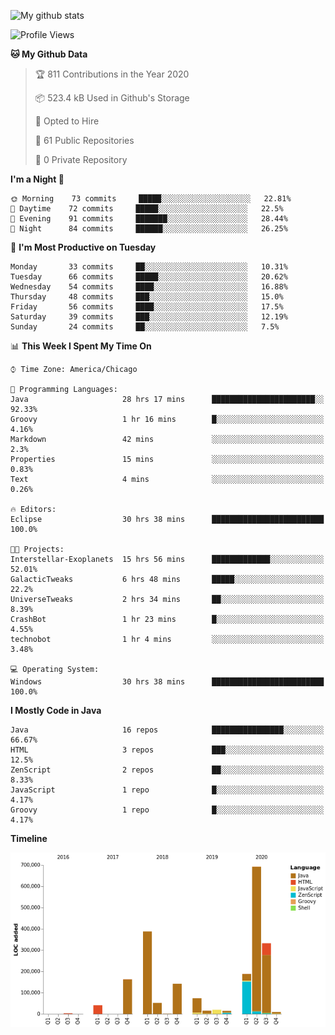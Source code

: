 ![My github stats](https://github-readme-stats.vercel.app/api?username=romvoid95&theme=gruvbox&include_all_commits=true&show_icons=true")

<!--START_SECTION:waka-->
![Profile Views](http://img.shields.io/badge/Profile%20Views-3-blue)

**🐱 My Github Data** 

> 🏆 811 Contributions in the Year 2020
 > 
> 📦 523.4 kB Used in Github's Storage 
 > 
> 💼 Opted to Hire
 > 
> 📜 61 Public Repositories
 > 
> 🔑 0 Private Repository 
 > 
**I'm a Night 🦉** 

```text
🌞 Morning    73 commits     █████░░░░░░░░░░░░░░░░░░░░   22.81% 
🌆 Daytime    72 commits     █████░░░░░░░░░░░░░░░░░░░░   22.5% 
🌃 Evening    91 commits     ███████░░░░░░░░░░░░░░░░░░   28.44% 
🌙 Night      84 commits     ██████░░░░░░░░░░░░░░░░░░░   26.25%

```
📅 **I'm Most Productive on Tuesday** 

```text
Monday       33 commits     ██░░░░░░░░░░░░░░░░░░░░░░░   10.31% 
Tuesday      66 commits     █████░░░░░░░░░░░░░░░░░░░░   20.62% 
Wednesday    54 commits     ████░░░░░░░░░░░░░░░░░░░░░   16.88% 
Thursday     48 commits     ███░░░░░░░░░░░░░░░░░░░░░░   15.0% 
Friday       56 commits     ████░░░░░░░░░░░░░░░░░░░░░   17.5% 
Saturday     39 commits     ███░░░░░░░░░░░░░░░░░░░░░░   12.19% 
Sunday       24 commits     ██░░░░░░░░░░░░░░░░░░░░░░░   7.5%

```


📊 **This Week I Spent My Time On** 

```text
⌚︎ Time Zone: America/Chicago

💬 Programming Languages: 
Java                     28 hrs 17 mins      ███████████████████████░░   92.33% 
Groovy                   1 hr 16 mins        █░░░░░░░░░░░░░░░░░░░░░░░░   4.16% 
Markdown                 42 mins             ░░░░░░░░░░░░░░░░░░░░░░░░░   2.3% 
Properties               15 mins             ░░░░░░░░░░░░░░░░░░░░░░░░░   0.83% 
Text                     4 mins              ░░░░░░░░░░░░░░░░░░░░░░░░░   0.26%

🔥 Editors: 
Eclipse                  30 hrs 38 mins      █████████████████████████   100.0%

🐱‍💻 Projects: 
Interstellar-Exoplanets  15 hrs 56 mins      █████████████░░░░░░░░░░░░   52.01% 
GalacticTweaks           6 hrs 48 mins       █████░░░░░░░░░░░░░░░░░░░░   22.2% 
UniverseTweaks           2 hrs 34 mins       ██░░░░░░░░░░░░░░░░░░░░░░░   8.39% 
CrashBot                 1 hr 23 mins        █░░░░░░░░░░░░░░░░░░░░░░░░   4.55% 
technobot                1 hr 4 mins         ░░░░░░░░░░░░░░░░░░░░░░░░░   3.48%

💻 Operating System: 
Windows                  30 hrs 38 mins      █████████████████████████   100.0%

```

**I Mostly Code in Java** 

```text
Java                     16 repos            ████████████████░░░░░░░░░   66.67% 
HTML                     3 repos             ███░░░░░░░░░░░░░░░░░░░░░░   12.5% 
ZenScript                2 repos             ██░░░░░░░░░░░░░░░░░░░░░░░   8.33% 
JavaScript               1 repo              █░░░░░░░░░░░░░░░░░░░░░░░░   4.17% 
Groovy                   1 repo              █░░░░░░░░░░░░░░░░░░░░░░░░   4.17%

```


**Timeline**

![Chart not found](https://github.com/ROMVoid95/ROMVoid95/blob/master/charts/bar_graph.png) 


<!--END_SECTION:waka-->
